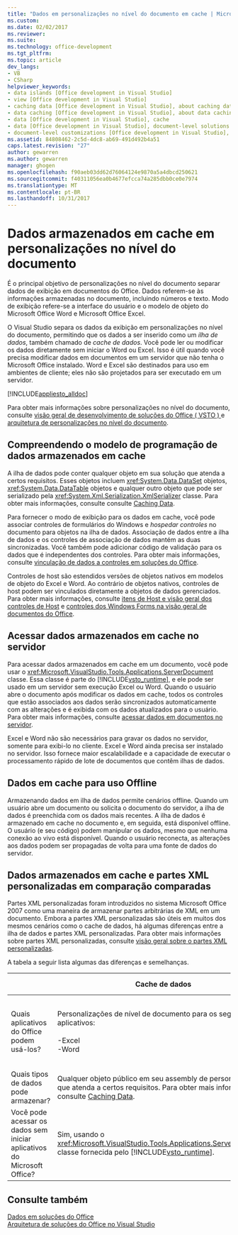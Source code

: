 ```yaml
---
title: "Dados em personalizações no nível do documento em cache | Microsoft Docs"
ms.custom: 
ms.date: 02/02/2017
ms.reviewer: 
ms.suite: 
ms.technology: office-development
ms.tgt_pltfrm: 
ms.topic: article
dev_langs:
- VB
- CSharp
helpviewer_keywords:
- data islands [Office development in Visual Studio]
- view [Office development in Visual Studio]
- caching data [Office development in Visual Studio], about caching data
- data caching [Office development in Visual Studio], about data caching
- data [Office development in Visual Studio], cache
- data [Office development in Visual Studio], document-level solutions
- document-level customizations [Office development in Visual Studio], data model
ms.assetid: 84808462-2c5d-4dc8-ab69-491d492b4a51
caps.latest.revision: "27"
author: gewarren
ms.author: gewarren
manager: ghogen
ms.openlocfilehash: f90aeb03dd62d76064124e9870a5a4dbcd250621
ms.sourcegitcommit: f40311056ea0b4677efcca74a285dbb0ce0e7974
ms.translationtype: MT
ms.contentlocale: pt-BR
ms.lasthandoff: 10/31/2017
---
```

# <a name="cached-data-in-document-level-customizations"></a>Dados armazenados em cache em personalizações no nível do documento
  É o principal objetivo de personalizações no nível do documento separar dados de exibição em documentos do Office. Dados referem-se às informações armazenadas no documento, incluindo números e texto. Modo de exibição refere-se a interface do usuário e o modelo de objeto do Microsoft Office Word e Microsoft Office Excel.  
  
 O Visual Studio separa os dados da exibição em personalizações no nível do documento, permitindo que os dados a ser inserido como um *ilha de dados*, também chamado de *cache de dados*. Você pode ler ou modificar os dados diretamente sem iniciar o Word ou Excel. Isso é útil quando você precisa modificar dados em documentos em um servidor que não tenha o Microsoft Office instalado. Word e Excel são destinados para uso em ambientes de cliente; eles não são projetados para ser executado em um servidor.  
  
 [!INCLUDE[appliesto_alldoc](../vsto/includes/appliesto-alldoc-md.md)]  
  
 Para obter mais informações sobre personalizações no nível do documento, consulte [visão geral de desenvolvimento de soluções do Office &#40; VSTO &#41; ](../vsto/office-solutions-development-overview-vsto.md) e [arquitetura de personalizações no nível do documento](../vsto/architecture-of-document-level-customizations.md).  
  
## <a name="understanding-the-cached-data-programming-model"></a>Compreendendo o modelo de programação de dados armazenados em cache  
 A ilha de dados pode conter qualquer objeto em sua solução que atenda a certos requisitos. Esses objetos incluem <xref:System.Data.DataSet> objetos, <xref:System.Data.DataTable> objetos e qualquer outro objeto que pode ser serializado pela <xref:System.Xml.Serialization.XmlSerializer> classe. Para obter mais informações, consulte consulte [Caching Data](../vsto/caching-data.md).  
  
 Para fornecer o modo de exibição para os dados em cache, você pode associar controles de formulários do Windows e *hospedar controles* no documento para objetos na ilha de dados. Associação de dados entre a ilha de dados e os controles de associação de dados mantém as duas sincronizadas. Você também pode adicionar código de validação para os dados que é independentes dos controles. Para obter mais informações, consulte [vinculação de dados a controles em soluções do Office](../vsto/binding-data-to-controls-in-office-solutions.md).  
  
 Controles de host são estendidos versões de objetos nativos em modelos de objeto do Excel e Word. Ao contrário de objetos nativos, controles de host podem ser vinculados diretamente a objetos de dados gerenciados. Para obter mais informações, consulte [itens de Host e visão geral dos controles de Host](../vsto/host-items-and-host-controls-overview.md) e [controles dos Windows Forms na visão geral de documentos do Office](../vsto/windows-forms-controls-on-office-documents-overview.md).  
  
## <a name="accessing-cached-data-on-the-server"></a>Acessar dados armazenados em cache no servidor  
 Para acessar dados armazenados em cache em um documento, você pode usar o <xref:Microsoft.VisualStudio.Tools.Applications.ServerDocument> classe. Essa classe é parte do [!INCLUDE[vsto_runtime](../vsto/includes/vsto-runtime-md.md)], e ele pode ser usado em um servidor sem execução Excel ou Word. Quando o usuário abre o documento após modificar os dados em cache, todos os controles que estão associados aos dados serão sincronizados automaticamente com as alterações e é exibida com os dados atualizados para o usuário. Para obter mais informações, consulte [acessar dados em documentos no servidor](../vsto/accessing-data-in-documents-on-the-server.md).  
  
 Excel e Word não são necessários para gravar os dados no servidor, somente para exibi-lo no cliente. Excel e Word ainda precisa ser instalado no servidor. Isso fornece maior escalabilidade e a capacidade de executar o processamento rápido de lote de documentos que contêm ilhas de dados.  
  
## <a name="data-caching-for-offline-use"></a>Dados em cache para uso Offline  
 Armazenando dados em ilha de dados permite cenários offline. Quando um usuário abre um documento ou solicita o documento do servidor, a ilha de dados é preenchida com os dados mais recentes. A ilha de dados é armazenado em cache no documento e, em seguida, está disponível offline. O usuário (e seu código) podem manipular os dados, mesmo que nenhuma conexão ao vivo está disponível. Quando o usuário reconecta, as alterações aos dados podem ser propagadas de volta para uma fonte de dados do servidor.  
  
## <a name="cached-data-and-custom-xml-parts-compared"></a>Dados armazenados em cache e partes XML personalizadas em comparação comparadas  
 Partes XML personalizadas foram introduzidos no sistema Microsoft Office 2007 como uma maneira de armazenar partes arbitrárias de XML em um documento. Embora a partes XML personalizadas são úteis em muitos dos mesmos cenários como o cache de dados, há algumas diferenças entre a ilha de dados e partes XML personalizadas. Para obter mais informações sobre partes XML personalizadas, consulte [visão geral sobre o partes XML personalizadas](../vsto/custom-xml-parts-overview.md).  
  
 A tabela a seguir lista algumas das diferenças e semelhanças.  
  
||Cache de dados|Partes XML personalizadas|  
|-|----------------|----------------------|  
|Quais aplicativos do Office podem usá-los?|Personalizações de nível de documento para os seguintes aplicativos:<br /><br /> -Excel<br />-Word|Soluções de nível de documento e nível de aplicativo para os seguintes aplicativos:<br /><br /> -Excel<br />-PowerPoint<br />-Word|  
|Quais tipos de dados pode armazenar?|Qualquer objeto público em seu assembly de personalização que atenda a certos requisitos. Para obter mais informações, consulte [Caching Data](../vsto/caching-data.md).|Todos os dados XML.|  
|Você pode acessar os dados sem iniciar aplicativos do Microsoft Office?|Sim, usando o <xref:Microsoft.VisualStudio.Tools.Applications.ServerDocument> classe fornecida pelo [!INCLUDE[vsto_runtime](../vsto/includes/vsto-runtime-md.md)].|Sim, usando classes no <xref:System.IO.Packaging> namespace, ou usando o SDK de formato XML aberto.|  
  
## <a name="see-also"></a>Consulte também  
 [Dados em soluções do Office](../vsto/data-in-office-solutions.md)   
 [Arquitetura de soluções do Office no Visual Studio](../vsto/architecture-of-office-solutions-in-visual-studio.md)  
  
  